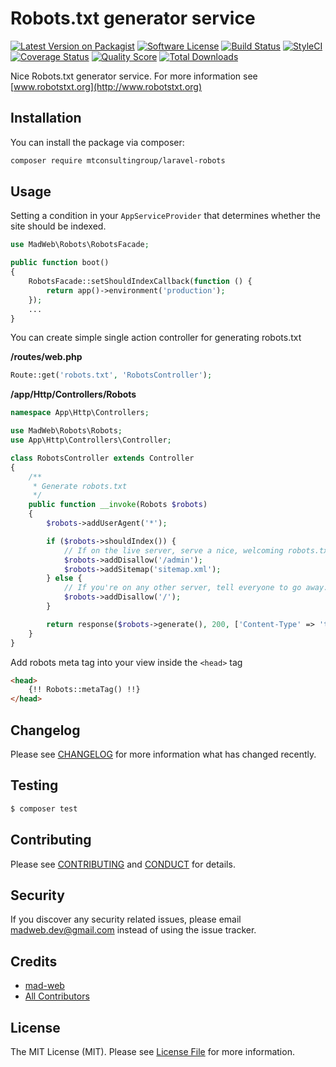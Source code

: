 # Robots.txt generator service

[![Latest Version on Packagist][ico-version]][link-packagist]
[![Software License][ico-license]](LICENSE.md)
[![Build Status][ico-travis]][link-travis]
[![StyleCI][ico-style]][link-style]
[![Coverage Status][ico-scrutinizer]][link-scrutinizer]
[![Quality Score][ico-code-quality]][link-code-quality]
[![Total Downloads][ico-downloads]][link-downloads]

Nice Robots.txt generator service. For more information see [www.robotstxt.org](http://www.robotstxt.org)

## Installation

You can install the package via composer:

```bash
composer require mtconsultingroup/laravel-robots
```

## Usage

Setting a condition in your `AppServiceProvider` that determines whether the site should be indexed.
```php
use MadWeb\Robots\RobotsFacade;

public function boot()
{
    RobotsFacade::setShouldIndexCallback(function () {
        return app()->environment('production');
    });
    ...
}
```

You can create simple single action controller for generating robots.txt

**/routes/web.php**
```php
Route::get('robots.txt', 'RobotsController');
```
**/app/Http/Controllers/Robots**
```php
namespace App\Http\Controllers;

use MadWeb\Robots\Robots;
use App\Http\Controllers\Controller;

class RobotsController extends Controller
{
    /**
     * Generate robots.txt
     */
    public function __invoke(Robots $robots)
    {
        $robots->addUserAgent('*');

        if ($robots->shouldIndex()) {
            // If on the live server, serve a nice, welcoming robots.txt.
            $robots->addDisallow('/admin');
            $robots->addSitemap('sitemap.xml');
        } else {
            // If you're on any other server, tell everyone to go away.
            $robots->addDisallow('/');
        }

        return response($robots->generate(), 200, ['Content-Type' => 'text/plain']);
    }
}
```

Add robots meta tag into your view inside the `<head>` tag
```html
<head>
	{!! Robots::metaTag() !!}
</head>
```

## Changelog

Please see [CHANGELOG](CHANGELOG.md) for more information what has changed recently.

## Testing

``` bash
$ composer test
```

## Contributing

Please see [CONTRIBUTING](CONTRIBUTING.md) and [CONDUCT](CONDUCT.md) for details.

## Security

If you discover any security related issues, please email madweb.dev@gmail.com instead of using the issue tracker.

## Credits

- [mad-web](https://github.com/mad-web)
- [All Contributors](../../contributors)

## License

The MIT License (MIT). Please see [License File](LICENSE.md) for more information.

[ico-version]: https://img.shields.io/packagist/v/mad-web/laravel-robots.svg?style=flat-square
[ico-license]: https://img.shields.io/badge/license-MIT-brightgreen.svg?style=flat-square
[ico-travis]: https://img.shields.io/travis/mad-web/laravel-robots/master.svg?style=flat-square
[ico-style]: https://styleci.io/repos/107463951/shield
[ico-scrutinizer]: https://img.shields.io/scrutinizer/coverage/g/mad-web/laravel-robots.svg?style=flat-square
[ico-code-quality]: https://img.shields.io/scrutinizer/g/mad-web/laravel-robots.svg?style=flat-square
[ico-downloads]: https://img.shields.io/packagist/dt/mad-web/laravel-robots.svg?style=flat-square

[link-packagist]: https://packagist.org/packages/mad-web/laravel-robots
[link-travis]: https://travis-ci.org/mad-web/laravel-robots
[link-style]: https://styleci.io/repos/107463951
[link-scrutinizer]: https://scrutinizer-ci.com/g/mad-web/laravel-robots/code-structure
[link-code-quality]: https://scrutinizer-ci.com/g/mad-web/laravel-robots
[link-downloads]: https://packagist.org/packages/mad-web/laravel-robots
[link-author]: https://github.com/mad-web
[link-contributors]: ../../contributors
